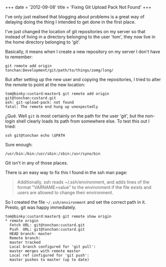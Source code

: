 +++
date = '2012-09-08'
title = 'Fixing Git Upload Pack Not Found'
+++

I've only just realised that blogging about problems is a great way of
delaying doing the thing I intended to get done in the first place.

I've just changed the location of git repositories on my server
so that instead of living in a directory belonging to the user
'tom', they now live in the home directory belonging to 'git'.

Basically, it means when I create a new repository on my server
I don't have to remember:

    git remote add origin tonchan:Development/git/path/to/things/zomg/long/

But after setting up the new user and copying the repositories, I tried
to alter the remote to point at the new location:

    tom@binky:custard:master$ git remote add origin git@tonchan:custard.git
    ash: git-upload-pack: not found
    fatal: The remote end hung up unexpectedly

¿Qué. Well `git` is most certainly on the path for the user 'git', but
the non-login shell clearly loads its path from somewhere else.
To test this out I tried:

    ssh git@tonchan echo \$PATH

Sure enough:

    /usr/bin:/bin:/usr/sbin:/sbin:/usr/syno/bin

Git isn't in any of those places.

There is an easy way to fix this I found in the ssh man page:

> Additionally, ssh reads ~/.ssh/environment, and adds lines of the format
> "VARNAME=value" to the environment if the file exists and users are
> allowed to change their environment.

So I created the file `~/.ssh/environment` and set the correct
path in it. Presto, git was happy immediately.

    tom@binky:custard:master$ git remote show origin
    * remote origin
      Fetch URL: git@tonchan:custard.git
      Push  URL: git@tonchan:custard.git
      HEAD branch: master
      Remote branch:
      master tracked
      Local branch configured for 'git pull':
      master merges with remote master
      Local ref configured for 'git push':
      master pushes to master (up to date)
